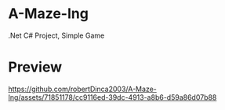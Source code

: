 # A-Maze-Ing
.Net C# Project, Simple Game

# Preview



https://github.com/robertDinca2003/A-Maze-Ing/assets/71851178/cc9116ed-39dc-4913-a8b6-d59a86d07b88

